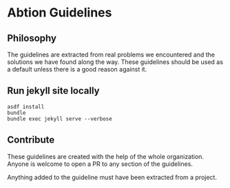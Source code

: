 # Abtion Guidelines

## Philosophy

The guidelines are extracted from real problems we encountered and the solutions we have found along the way. These guidelines should be used as a default unless there is a good reason against it.

## Run jekyll site locally

```
asdf install
bundle
bundle exec jekyll serve --verbose
```

## Contribute

These guidelines are created with the help of the whole organization. Anyone is welcome to open a PR to any section of the guidelines.

Anything added to the guideline must have been extracted from a project.
